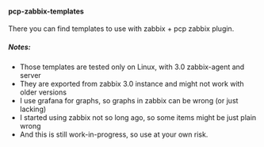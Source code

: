 #### pcp-zabbix-templates

There you can find templates to use with zabbix + pcp zabbix plugin.

##### Notes:
* Those templates are tested only on Linux, with 3.0 zabbix-agent and server
* They are exported from zabbix 3.0 instance and might not work with older versions  
* I use grafana for graphs, so graphs in zabbix can be wrong (or just lacking)  
* I started using zabbix not so long ago, so some items might be just plain wrong
* And this is still work-in-progress, so use at your own risk.
